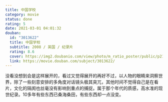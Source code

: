 ```yaml
---
title: 中国学校
category: movie
status: done
rating: 5
date: 2021-03-01 04:01:32
douban:
  id: "3013622"
  title: 中国学校
  subtitle: 2008 / 英国 / 纪录片
  rating: 8.6
  cover: https://img2.doubanio.com/view/photo/m_ratio_poster/public/p2184441861.jpg
  link: https://movie.douban.com/subject/3013622/
---
```


没看没想到会是这样展开的，看过又觉得展开的再好不过，以人物的眼睛来洞察世界，除了一些刻意安排的多角度对话镜头极其突兀，其他时间不觉得自己是在看片，文化的隔阂也丝毫没有影响到重点的捕捉。属于那个年代的质感，高水准的现世纪录。10多年有些东西已桑海桑田，有些东西却一点没变。